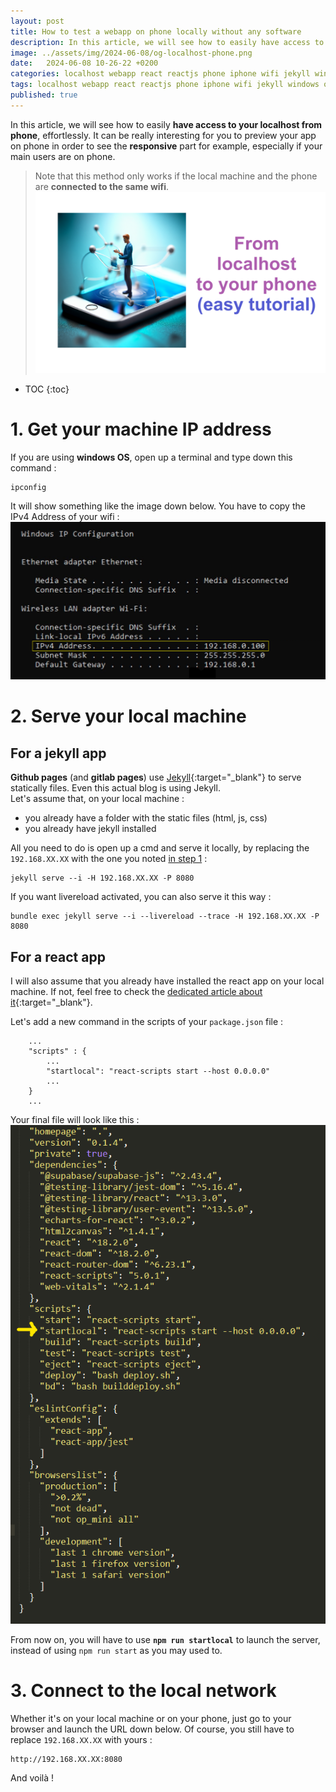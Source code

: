 ```yaml
---
layout: post
title: How to test a webapp on phone locally without any software
description: In this article, we will see how to easily have access to your localhost from phone, effortlessly. It can be really interesting for you to preview your app on phone in order to see the responsive part for example, especially if your main users are on phone.   
image: ../assets/img/2024-06-08/og-localhost-phone.png
date:   2024-06-08 10-26-22 +0200
categories: localhost webapp react reactjs phone iphone wifi jekyll windows os cmd no-software tutorial
tags: localhost webapp react reactjs phone iphone wifi jekyll windows os cmd no-software tutorial
published: true
---
```


In this article, we will see how to easily **have access to your localhost from phone**, effortlessly. It can be really interesting for you to preview your app on phone in order to see the **responsive** part for example, especially if your main users are on phone.   
> Note that this method only works if the local machine and the phone are **connected to the same wifi**.   
![how-to-connect-phone-to-localhost](../assets/img/2024-06-08/og-localhost-phone.png)

* TOC
{:toc}

# 1. Get your machine IP address
If you are using **windows OS**, open up a terminal and type down this command :
```
ipconfig
```

It will show something like the image down below. You have to copy the IPv4 Address of your wifi :
![ipconfig results](../assets/img/2024-06-08/ipconfig.png)


# 2. Serve your local machine
## For a jekyll app
**Github pages** (and **gitlab pages**) use [Jekyll](https://jekyllrb.com/){:target="_blank"} to serve statically files. Even this actual blog is using Jekyll.   
Let's assume that, on your local machine :
- you already have a folder with the static files (html, js, css)
- you already have jekyll installed 

All you need to do is open up a cmd and serve it locally, by replacing the `192.168.XX.XX` with the one you noted [in step 1](#1-get-your-machine-ip-address) :
```
jekyll serve --i -H 192.168.XX.XX -P 8080
```

If you want livereload activated, you can also serve it this way :
```
bundle exec jekyll serve --i --livereload --trace -H 192.168.XX.XX -P 8080
```


## For a react app
I will also assume that you already have installed the react app on your local machine. If not, feel free to check the [dedicated article about it](/create-and-deploy-react-JS-app-for-free/#3-create-react-js-app-and-change-gitignore-and-packagejson-files){:target="_blank"}.

Let's add a new command in the scripts of your `package.json` file :
```
	...
	"scripts" : {
		...
		"startlocal": "react-scripts start --host 0.0.0.0"
		...
	}
	...
```
Your final file will look like this :
![final package.json once modified](../assets/img/2024-06-08/package-json.png)

From now on, you will have to use **`npm run startlocal`** to launch the server, instead of using `npm run start` as you may used to.

# 3. Connect to the local network
Whether it's on your local machine or on your phone, just go to your browser and launch the URL down below. Of course, you still have to replace `192.168.XX.XX` with yours :
```
http://192.168.XX.XX:8080
```

And voilà !






